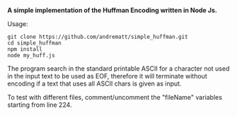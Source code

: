 **A simple implementation of the Huffman Encoding written in Node Js.**

Usage:

```
git clone https://github.com/andrematt/simple_huffman.git  
cd simple_huffman
npm install  
node my_huff.js  
```

The program search in the standard printable ASCII for a character not used 
in the input text to be used as EOF, therefore it will terminate without 
encoding if a text that uses all ASCII chars is given as input. 

To test with different files, comment/uncomment the "fileName" variables
starting from line 224. 


